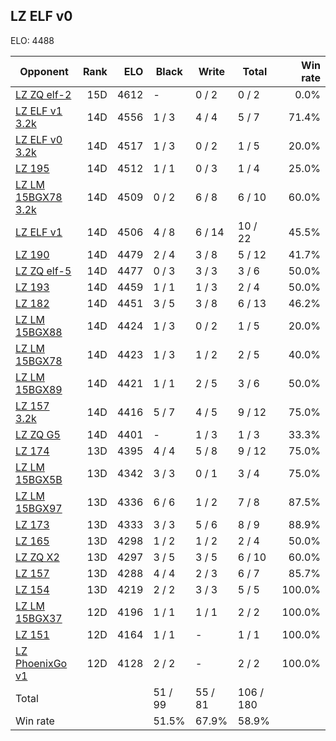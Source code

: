 ## LZ ELF v0 ##

ELO: 4488

Opponent | Rank | ELO | Black | Write | Total | Win rate
---------|-----:|----:|-------|-------|-------|-------:
[LZ ZQ elf-2](LZ%20ZQ%20elf-2.md) | 15D | 4612 | - | 0 / 2 | 0 / 2 | 0.0%
[LZ ELF v1 3.2k](LZ%20ELF%20v1%203.2k.md) | 14D | 4556 | 1 / 3 | 4 / 4 | 5 / 7 | 71.4%
[LZ ELF v0 3.2k](LZ%20ELF%20v0%203.2k.md) | 14D | 4517 | 1 / 3 | 0 / 2 | 1 / 5 | 20.0%
[LZ 195](LZ%20195.md) | 14D | 4512 | 1 / 1 | 0 / 3 | 1 / 4 | 25.0%
[LZ LM 15BGX78 3.2k](LZ%20LM%2015BGX78%203.2k.md) | 14D | 4509 | 0 / 2 | 6 / 8 | 6 / 10 | 60.0%
[LZ ELF v1](LZ%20ELF%20v1.md) | 14D | 4506 | 4 / 8 | 6 / 14 | 10 / 22 | 45.5%
[LZ 190](LZ%20190.md) | 14D | 4479 | 2 / 4 | 3 / 8 | 5 / 12 | 41.7%
[LZ ZQ elf-5](LZ%20ZQ%20elf-5.md) | 14D | 4477 | 0 / 3 | 3 / 3 | 3 / 6 | 50.0%
[LZ 193](LZ%20193.md) | 14D | 4459 | 1 / 1 | 1 / 3 | 2 / 4 | 50.0%
[LZ 182](LZ%20182.md) | 14D | 4451 | 3 / 5 | 3 / 8 | 6 / 13 | 46.2%
[LZ LM 15BGX88](LZ%20LM%2015BGX88.md) | 14D | 4424 | 1 / 3 | 0 / 2 | 1 / 5 | 20.0%
[LZ LM 15BGX78](LZ%20LM%2015BGX78.md) | 14D | 4423 | 1 / 3 | 1 / 2 | 2 / 5 | 40.0%
[LZ LM 15BGX89](LZ%20LM%2015BGX89.md) | 14D | 4421 | 1 / 1 | 2 / 5 | 3 / 6 | 50.0%
[LZ 157 3.2k](LZ%20157%203.2k.md) | 14D | 4416 | 5 / 7 | 4 / 5 | 9 / 12 | 75.0%
[LZ ZQ G5](LZ%20ZQ%20G5.md) | 14D | 4401 | - | 1 / 3 | 1 / 3 | 33.3%
[LZ 174](LZ%20174.md) | 13D | 4395 | 4 / 4 | 5 / 8 | 9 / 12 | 75.0%
[LZ LM 15BGX5B](LZ%20LM%2015BGX5B.md) | 13D | 4342 | 3 / 3 | 0 / 1 | 3 / 4 | 75.0%
[LZ LM 15BGX97](LZ%20LM%2015BGX97.md) | 13D | 4336 | 6 / 6 | 1 / 2 | 7 / 8 | 87.5%
[LZ 173](LZ%20173.md) | 13D | 4333 | 3 / 3 | 5 / 6 | 8 / 9 | 88.9%
[LZ 165](LZ%20165.md) | 13D | 4298 | 1 / 2 | 1 / 2 | 2 / 4 | 50.0%
[LZ ZQ X2](LZ%20ZQ%20X2.md) | 13D | 4297 | 3 / 5 | 3 / 5 | 6 / 10 | 60.0%
[LZ 157](LZ%20157.md) | 13D | 4288 | 4 / 4 | 2 / 3 | 6 / 7 | 85.7%
[LZ 154](LZ%20154.md) | 13D | 4219 | 2 / 2 | 3 / 3 | 5 / 5 | 100.0%
[LZ LM 15BGX37](LZ%20LM%2015BGX37.md) | 12D | 4196 | 1 / 1 | 1 / 1 | 2 / 2 | 100.0%
[LZ 151](LZ%20151.md) | 12D | 4164 | 1 / 1 | - | 1 / 1 | 100.0%
[LZ PhoenixGo v1](LZ%20PhoenixGo%20v1.md) | 12D | 4128 | 2 / 2 | - | 2 / 2 | 100.0%
Total | | | 51 / 99 | 55 / 81 | 106 / 180 | 
Win rate| | | 51.5% | 67.9% | 58.9% | 
